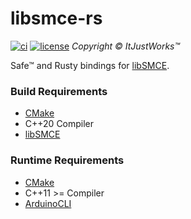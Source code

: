 # libsmce-rs
[![ci](https://github.com/ItJustWorksTM/libsmce-rs/actions/workflows/build.yaml/badge.svg)](https://github.com/ItJustWorksTM/libsmce-rs/actions/workflows/build.yaml) [![license](https://img.shields.io/badge/license-Apache--2.0-blue.svg)](./LICENSE)
_Copyright © ItJustWorks™_

Safe™ and Rusty bindings for [libSMCE](https://github.com/ItJustWorksTM/libSMCE).

### Build Requirements
* [CMake](https://www.kitware.com/cmake)
* C++20 Compiler
* [libSMCE](https://github.com/ItJustWorksTM/libSMCE/releases/latest)

### Runtime Requirements
- [CMake](https://www.kitware.com/cmake)
- C++11 >= Compiler
- [ArduinoCLI](https://arduino.github.io/arduino-cli)
